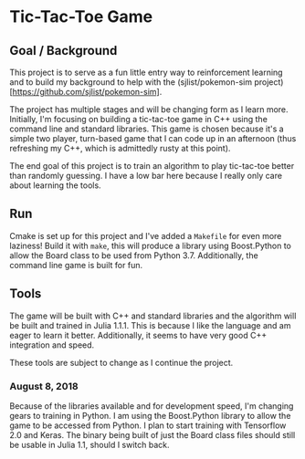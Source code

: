 # Tic-Tac-Toe Game 

## Goal / Background

This project is to serve as a fun little entry way to reinforcement learning and to build my background to help with the (sjlist/pokemon-sim project)[https://github.com/sjlist/pokemon-sim]. 

The project has multiple stages and will be changing form as I learn more. Initially, I'm focusing on building a tic-tac-toe game in C++ using the command line and standard libraries. This game is chosen because it's a simple two player, turn-based game that I can code up in an afternoon (thus refreshing my C++, which is admittedly rusty at this point). 

The end goal of this project is to train an algorithm to play tic-tac-toe better than randomly guessing. I have a low bar here because I really only care about learning the tools. 


## Run

Cmake is set up for this project and I've added a `Makefile` for even more laziness! Build it with `make`, this will produce a library using Boost.Python to allow the Board class to be used from Python 3.7. Additionally, the command line game is built for fun. 

## Tools

The game will be built with C++ and standard libraries and the algorithm will be built and trained in Julia 1.1.1. This is because I like the language and am eager to learn it better. Additionally, it seems to have very good C++ integration and speed. 

These tools are subject to change as I continue the project. 

### August 8, 2018

Because of the libraries available and for development speed, I'm changing gears to training in Python. I am using the Boost.Python library to allow the game to be accessed from Python. I plan to start training with Tensorflow 2.0 and Keras. The binary being built of just the Board class files should still be usable in Julia 1.1, should I switch back.  

